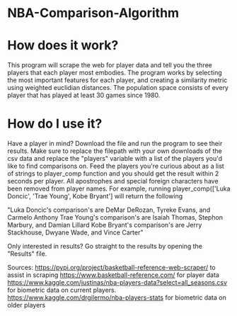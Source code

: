 # NBA-Comparison-Algorithm

# How does it work?
This program will scrape the web for player data and tell you the three players that each player most embodies. The program works by selecting the most important features for each player, and creating a similarity metric using weighted euclidian distances. The population space consists of every player that has played at least 30 games since 1980.

# How do I use it?
Have a player in mind? Download the file and run the program to see their results. Make sure to replace the filepath with your own downloads of the csv data and replace the "players" variable with a list of the players you'd like to find comparisons on. Feed the players you're curious about as a list of strings to player_comp function and you should get the result within 2 seconds per player. All apostrophes and special foreign characters have been removed from player names. 
For example, running player_comp(['Luka Doncic', 'Trae Young', Kobe Bryant'] will return the following 

"Luka Doncic's comparison's are DeMar DeRozan, Tyreke Evans, and Carmelo Anthony
Trae Young's comparison's are Isaiah Thomas, Stephon Marbury, and Damian Lillard
Kobe Bryant's comparison's are Jerry Stackhouse, Dwyane Wade, and Vince Carter"

Only interested in results? Go straight to the results by opening the "Results" file. 





Sources:
https://pypi.org/project/basketball-reference-web-scraper/ to assist in scraping https://www.basketball-reference.com/ for player data
https://www.kaggle.com/justinas/nba-players-data?select=all_seasons.csv for biometric data on current players.
https://www.kaggle.com/drgilermo/nba-players-stats for biometric data on older players
